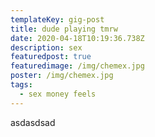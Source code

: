 ```yaml
---
templateKey: gig-post
title: dude playing tmrw
date: 2020-04-18T10:19:36.738Z
description: sex
featuredpost: true
featuredimage: /img/chemex.jpg
poster: /img/chemex.jpg
tags:
  - sex money feels
---
```

asdasdsad
